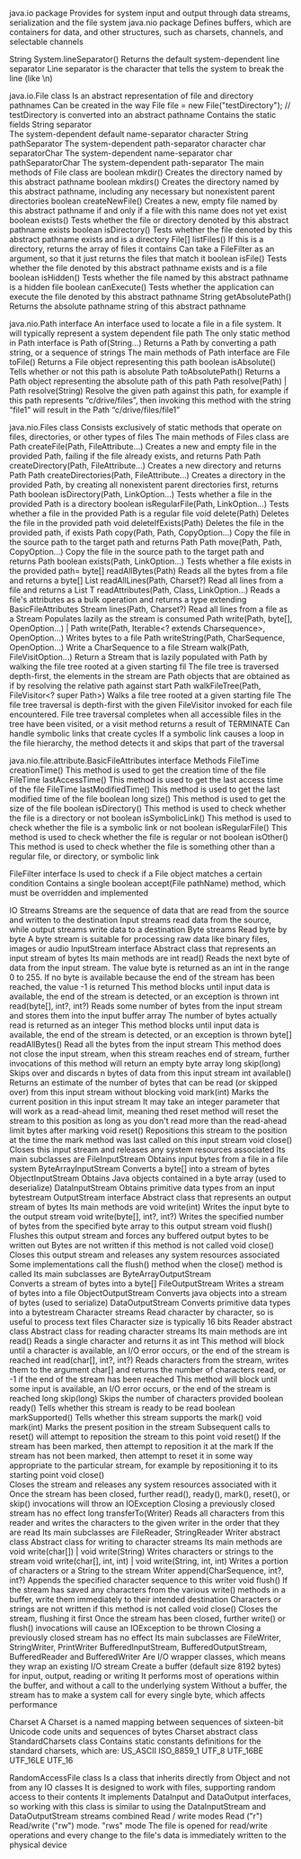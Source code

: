 java.io package 
  Provides for system input and output through data streams, serialization and the file system
java.nio package 
  Defines buffers, which are containers for data, and other structures, such as charsets, channels, and selectable channels

String System.lineSeparator()
  Returns the default system-dependent line separator 
    Line separator is the character that tells the system to break the line (like \n)

java.io.File class
  Is an abstract representation of file and directory pathnames
  Can be created in the way
    File file = new File("testDirectory"); // testDirectory is converted into an abstract pathname
  Contains the static fields
    String separator  
      The system-dependent default name-separator character
    String pathSeparator
      The system-dependent path-separator character
    char separatorChar
      The system-dependent name-separator
    char pathSeparatorChar
      The system-dependent path-separator
  The main methods of File class are
    boolean mkdir()
      Creates the directory named by this abstract pathname
    boolean mkdirs()
      Creates the directory named by this abstract pathname, including any necessary but nonexistent parent directories
    boolean createNewFile()
      Creates a new, empty file named by this abstract pathname if and only if a file with this name does not yet exist
    boolean exists()
      Tests whether the file or directory denoted by this abstract pathname exists
    boolean isDirectory()
      Tests whether the file denoted by this abstract pathname exists and is a directory
    File[] listFiles()
      If this is a directory, returns the array of files it contains
      Can take a FileFilter as an argument, so that it just returns the files that match it
    boolean isFile()
      Tests whether the file denoted by this abstract pathname exists and is a file
    boolean isHidden()
      Tests whether the file named by this abstract pathname is a hidden file
    boolean canExecute()
      Tests whether the application can execute the file denoted by this abstract pathname
    String getAbsolutePath()
      Returns the absolute pathname string of this abstract pathname
    
java.nio.Path interface
  An interface used to locate a file in a file system. It will typically represent a system dependent file path
  The only static method in Path interface is
    Path of(String...)
      Returns a Path by converting a path string, or a sequence of strings
  The main methods of Path interface are
    File toFile()
      Returns a File object representing this path
    boolean isAbsolute()
      Tells whether or not this path is absolute
    Path toAbsolutePath()
      Returns a Path object representing the absolute path of this path
    Path resolve(Path) | Path resolve(String)
      Resolve the given path against this path, for example
        if this path represents “c/drive/files”, then invoking this method with the string “file1” will result in the Path “c/drive/files/file1”

java.nio.Files class
  Consists exclusively of static methods that operate on files, directories, or other types of files
  The main methods of Files class are
    Path createFile(Path, FileAttribute...)
      Creates a new and empty file in the provided Path, failing if the file already exists, and returns Path
    Path createDirectory(Path, FileAttribute...)
      Creates a new directory and returns Path
    Path createDirectories(Path, FileAttribute...)
      Creates a directory in the provided Path, by creating all nonexistent parent directories first, returns Path
    boolean isDirectory(Path, LinkOption...)
      Tests whether a file in the provided Path is a directory
    boolean isRegularFile(Path, LinkOption...)
      Tests whether a file in the provided Path is a regular file
    void delete(Path)
      Deletes the file in the provided path
    void deleteIfExists(Path)
      Deletes the file in the provided path, if exists
    Path copy(Path, Path, CopyOption...)
      Copy the file in the source path to the target path and returns Path
    Path move(Path, Path, CopyOption...)
      Copy the file in the source path to the target path and returns Path
    boolean exists(Path, LinkOption...)
      Tests whether a file exists in the provided path=
    byte[] readAllBytes(Path)
      Reads all the bytes from a file and returns a byte[]
    List<String> readAllLines(Path, Charset?)
      Read all lines from a file and returns a List<String>
    <T extends BasicFileAttributes> T readAttributes(Path, Class<T>, LinkOption...)
      Reads a file's attributes as a bulk operation and returns a type extending BasicFileAttributes
    Stream<String> lines(Path, Charset?)
      Read all lines from a file as a Stream
      Populates lazily as the stream is consumed
    Path write(Path, byte[], OpenOption...) | Path write(Path, Iterable<? extends Charsequence>, OpenOption...)
      Writes bytes to a file
    Path writeString(Path, CharSequence, OpenOption...)
      Write a CharSequence to a file
    Stream<Path> walk(Path, FileVisitOption...)
      Return a Stream that is lazily populated with Path by walking the file tree rooted at a given starting fil
      The file tree is traversed depth-first, 
        the elements in the stream are Path objects that are obtained as if by resolving the relative path against start
    Path walkFileTree(Path, FileVisitor<? super Path>)
      Walks a file tree rooted at a given starting file
      The file tree traversal is depth-first with the given FileVisitor invoked for each file encountered. 
      File tree traversal completes when all accessible files in the tree have been visited, 
        or a visit method returns a result of TERMINATE
      Can handle symbolic links that create cycles
        If a symbolic link causes a loop in the file hierarchy, the method detects it and skips that part of the traversal

java.nio.file.attribute.BasicFileAttributes interface
  Methods
    FileTime creationTime()
      This method is used to get the creation time of the file
    FileTime lastAccessTime()
      This method is used to get the last access time of the file
    FileTime lastModifiedTime()
      This method is used to get the last modified time of the file
    boolean long size()
      This method is used to get the size of the file
    boolean isDirectory()
      This method is used to check whether the file is a directory or not
    boolean isSymbolicLink()
      This method is used to check whether the file is a symbolic link or not
    boolean isRegularFile()
      This method is used to check whether the file is regular or not
    boolean isOther()
      This method is used to check whether the file is something other than a regular file, or directory, or symbolic link

FileFilter interface
  Is used to check if a File object matches a certain condition
  Contains a single boolean accept(File pathName) method, which must be overridden and implemented

IO Streams
  Streams are the sequence of data that are read from the source and written to the destination
  Input streams read data from the source, while output streams write data to a destination
  Byte streams
    Read byte by byte
    A byte stream is suitable for processing raw data like binary files, images or audio
    InputStream interface
      Abstract class that represents an input stream of bytes
      Its main methods are
        int read()
          Reads the next byte of data from the input stream. 
          The value byte is returned as an int in the range 0 to 255. 
          If no byte is available because the end of the stream has been reached, the value -1 is returned
          This method blocks until input data is available, the end of the stream is detected, or an exception is thrown
        int read(byte[], int?, int?)
          Reads some number of bytes from the input stream and stores them into the input buffer array
          The number of bytes actually read is returned as an integer
          This method blocks until input data is available, the end of the stream is detected, or an exception is thrown
        byte[] readAllBytes()
          Read all the bytes from the input stream
          This method does not close the input stream,
            when this stream reaches end of stream, 
            further invocations of this method will return an empty byte array
        long skip(long)
          Skips over and discards n bytes of data from this input stream
        int available()
          Returns an estimate of the number of bytes that can be read (or skipped over) from this input stream without blocking
        void mark(int)
          Marks the current position in this input stream
          It may take an integer parameter that will work as a read-ahead limit,
            meaning thed reset method will reset the stream to this position
            as long as you don't read more than the read-ahead limit bytes after marking
        void reset()
          Repositions this stream to the position at the time the mark method was last called on this input stream
        void close()
          Closes this input stream and releases any system resources associated
      Its main subclasses are
        FileInputStream
          Obtains input bytes from a file in a file system
        ByteArrayInputStream
          Converts a byte[] into a stream of bytes
        ObjectInputStream
          Obtains Java objects contained in a byte array (used to deserialize)
        DataInputStream
          Obtains primitive data types from an input bytestream
    OutputStream interface
      Abstract class that represents an output stream of bytes
      Its main methods are
        void write(int)
          Writes the input byte to the output stream
        void write(byte[], int?, int?)
          Writes the specified number of bytes from the specified byte array to this output stream
        void flush()
          Flushes this output stream and forces any buffered output bytes to be written out
          Bytes are not written if this method is not called
        void close()
          Closes this output stream and releases any system resources associated
          Some implementations call the flush() method when the close() method is called
      Its main subclasses are
        ByteArrayOutputStream          
          Converts a stream of bytes into a byte[] 
        FileOutputStream
          Writes a stream of bytes into a file
        ObjectOutputStream
          Converts java objects into a stream of bytes (used to serialize)
        DataOutputStream
          Converts primitive data types into a bytestream
  Character streams
    Read character by character, so is useful to process text files
    Character size is typically 16 bits
    Reader abstract class
      Abstract class for reading character streams 
      Its main methods are
        int read()
          Reads a single character and returns it as int
          This method will block until a character is available, an I/O error occurs, or the end of the stream is reached
        int read(char[], int?, int?)
          Reads characters from the stream, writes them to the argument char[]
            and returns the number of characters read, or -1 if the end of the stream has been reached
          This method will block until some input is available, an I/O error occurs, or the end of the stream is reached
        long skip(long)
          Skips the number of characters provided
        boolean ready()
          Tells whether this stream is ready to be read
        boolean markSupported()
          Tells whether this stream supports the mark()
        void mark(int)
          Marks the present position in the stream
          Subsequent calls to reset() will attempt to reposition the stream to this point
        void reset()
          If the stream has been marked, then attempt to reposition it at the mark
          If the stream has not been marked, then attempt to reset it in some way appropriate to the particular stream, 
            for example by repositioning it to its starting point
        void close()    
          Closes the stream and releases any system resources associated with it
          Once the stream has been closed, further read(), ready(), mark(), reset(), or skip() invocations will throw an IOException
          Closing a previously closed stream has no effect
        long transferTo(Writer)
          Reads all characters from this reader and writes the characters to the given writer in the order that they are read
      Its main subclasses are 
        FileReader, StringReader
    Writer abstract class
      Abstract class for writing to character streams
      Its main methods are
        void write(char[]) | void write(String)
          Writes characters or strings to the stream
        void write(char[], int, int) | void write(String, int, int)
          Writes a portion of characters or a String to the stream
        Writer append(CharSequence, int?, int?)
          Appends the specified character sequence to this writer
        void flush()
          If the stream has saved any characters from the various write() methods in a buffer, 
            write them immediately to their intended destination
          Characters or strings are not written if this method is not called
        void close()
          Closes the stream, flushing it first
          Once the stream has been closed, further write() or flush() invocations will cause an IOException to be thrown
          Closing a previously closed stream has no effect
      Its main subclasses are 
        FileWriter, StringWriter, PrintWriter
  BufferedInputStream, BufferedOutputStream, BufferedReader and BufferedWriter
    Are I/O wrapper classes, which means they wrap an existing I/O stream
    Create a buffer (default size 8192 bytes) for input, output, reading or writing
    It performs most of operations within the buffer, and without a call to the underlying system
    Without a buffer, the stream has to make a system call for every single byte, which affects performance

Charset
  A Charset is a named mapping between sequences of sixteen-bit Unicode code units and sequences of bytes
  Charset abstract class
  StandardCharsets class
    Contains static constants definitions for the standard charsets, which are:
      US_ASCII
      ISO_8859_1
      UTF_8
      UTF_16BE
      UTF_16LE
      UTF_16

RandomAccessFile class
  Is a class that inherits directly from Object and not from any IO classes
  It is designed to work with files, supporting random access to their contents
  It implements DataInput and DataOutput interfaces, 
    so working with this class is similar to using the DataInputStream and DataOutputStream streams combined
  Read / write modes 
    Read ("r") 
    Read/write ("rw") mode. 
    "rws" mode 
      The file is opened for read/write operations and every change to the file's data is immediately written to the physical device